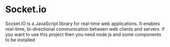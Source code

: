 # Socket.io
Socket.IO is a JavaScript library for real-time web applications. It enables real-time, bi-directional communication between web clients and servers.
if you want to use this project then you need node js and some components to be installed

